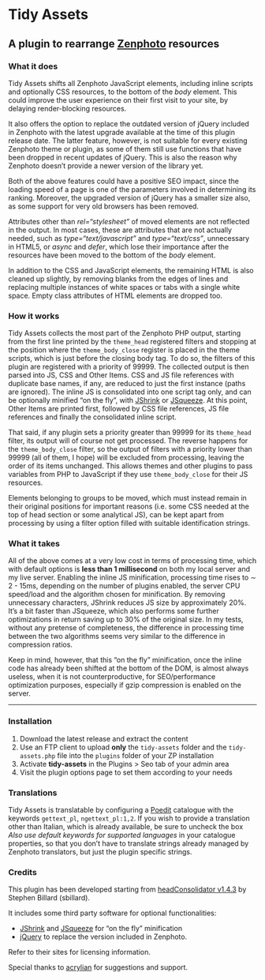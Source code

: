 # Tidy Assets
##  A plugin to rearrange [Zenphoto](https://www.zenphoto.org/) resources

### What it does
Tidy Assets shifts all Zenphoto JavaScript elements, including inline scripts and optionally CSS resources, to the bottom of the _body_ element. This could improve the user experience on their first visit to your site, by delaying render-blocking resources.

It also offers the option to replace the outdated version of jQuery included in Zenphoto with the latest upgrade available at the time of this plugin release date. The latter feature, however, is not suitable for every existing Zenphoto theme or plugin, as some of them still use functions that have been dropped in recent updates of jQuery. This is also the reason why Zenphoto doesn’t provide a newer version of the library yet.

Both of the above features could have a positive SEO impact, since the loading speed of a page is one of the parameters involved in determining its ranking. Moreover, the upgraded version of jQuery has a smaller size also, as some support for very old browsers has been removed.

Attributes other than _rel=“stylesheet”_ of moved elements are not reflected in the output. In most cases, these are attributes that are not actually needed, such as _type=“text/javascript”_ and _type=“text/css”_, unnecessary in HTML5, or _async_ and _defer_, which lose their importance after the resources have been moved to the bottom of the _body_ element.

In addition to the CSS and JavaScript elements, the remaining HTML is also cleaned up slightly, by removing blanks from the edges of lines and replacing multiple instances of white spaces or tabs with a single white space. Empty class attributes of HTML elements are dropped too.

### How it works
Tidy Assets collects the most part of the Zenphoto PHP output, starting from the first line printed by the `theme_head` registered filters and stopping at the position where the `theme_body_close` register is placed in the theme scripts, which is just before the closing body tag. To do so, the filters of this plugin are registered with a priority of 99999. The collected output is then parsed into JS, CSS and Other Items. CSS and JS file references with duplicate base names, if any, are reduced to just the first instance (paths are ignored). The inline JS is consolidated into one script tag only, and can be optionally minified “on the fly”, with [JShrink](https://github.com/tedious/JShrink) or [JSqueeze](https://github.com/tchwork/jsqueeze). At this point, Other Items are printed first, followed by CSS file references, JS file references and finally the consolidated inline script.

That said, if any plugin sets a priority greater than 99999 for its `theme_head` filter, its output will of course not get processed. The reverse happens for the `theme_body_close` filter, so the output of filters with a priority lower than 99999 (all of them, I hope) will be excluded from processing, leaving the order of its items unchanged. This allows themes and other plugins to pass variables from PHP to JavaScript if they use `theme_body_close` for their JS resources.

Elements belonging to groups to be moved, which must instead remain in their original positions for important reasons (i.e. some CSS needed at the top of head section or some analytical JS), can be kept apart from processing by using a filter option filled with suitable identification strings.

### What it takes
All of the above comes at a very low cost in terms of processing time, which with default options is **less than 1 millisecond** on both my local server and my live server. Enabling the inline JS minification, processing time rises to ∼ 2 - 15ms, depending on the number of plugins enabled, the server CPU speed/load and the algorithm chosen for minification. By removing unnecessary characters, JShrink reduces JS size by approximately 20%. It’s a bit faster than JSqueeze, which also performs some further optimizations in return saving up to 30% of the original size. In my tests, without any pretense of completeness, the difference in processing time between the two algorithms seems very similar to the difference in compression ratios.

Keep in mind, however, that this “on the fly” minification, once the inline code has already been shifted at the bottom of the DOM, is almost always useless, when it is not counterproductive, for SEO/performance optimization purposes, especially if gzip compression is enabled on the server.

***

### Installation
1. Download the latest release and extract the content
2. Use an FTP client to upload **only** the `tidy-assets` folder and the `tidy-assets.php` file into the `plugins` folder of your ZP installation
3. Activate **tidy-assets** in the Plugins > Seo tab of your admin area
4. Visit the plugin options page to set them according to your needs

### Translations
Tidy Assets is translatable by configuring a [Poedit](https://poedit.net/) catalogue with the keywords `gettext_pl`, `ngettext_pl:1,2`. If you wish to provide a translation other than Italian, which is already available, be sure to uncheck the box _Also use default keywords for supported languages_ in your catalogue properties, so that you don’t have to translate strings already managed by Zenphoto translators, but just the plugin specific strings.

### Credits
This plugin has been developed starting from [headConsolidator v1.4.3](https://www.zenphoto.org/news/headConsolidator/) by Stephen Billard (sbillard).

It includes some third party software for optional functionalities:
- [JShrink](https://github.com/tedious/JShrink) and [JSqueeze](https://github.com/tchwork/jsqueeze) for “on the fly” minification
- [jQuery](https://jquery.com/) to replace the version included in Zenphoto.

Refer to their sites for licensing information.

Special thanks to [acrylian](https://github.com/acrylian) for suggestions and support.
